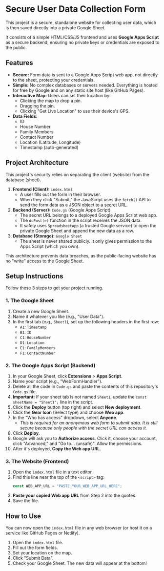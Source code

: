 # Secure User Data Collection Form

This project is a secure, standalone website for collecting user data, which is then saved directly into a private Google Sheet.

It consists of a simple HTML/CSS/JS frontend and uses **Google Apps Script** as a secure backend, ensuring no private keys or credentials are exposed to the public.

## Features

* **Secure:** Form data is sent to a Google Apps Script web app, not directly to the sheet, protecting your credentials.
* **Simple:** No complex databases or servers needed. Everything is hosted for free by Google and on any static site host (like GitHub Pages).
* **Interactive Map:** Users can set their location by:
    * Clicking the map to drop a pin.
    * Dragging the pin.
    * Clicking "Get Live Location" to use their device's GPS.
* **Data Fields:**
    * ID
    * House Number
    * Family Members
    * Contact Number
    * Location (Latitude, Longitude)
    * Timestamp (auto-generated)

## Project Architecture

This project's security relies on separating the client (website) from the database (sheet).

1.  **Frontend (Client):** `index.html`
    * A user fills out the form in their browser.
    * When they click "Submit," the JavaScript uses the `fetch()` API to send the form data as a JSON object to a secret URL.
2.  **Backend (Server):** `Code.gs` (Google Apps Script)
    * The secret URL belongs to a deployed Google Apps Script web app.
    * The `doPost(e)` function in the script receives the JSON data.
    * It safely uses `SpreadsheetApp` (a trusted Google service) to open the private Google Sheet and append the new data as a row.
3.  **Database (Storage):** `Google Sheet`
    * The sheet is never shared publicly. It only gives permission to the Apps Script (which you own).

This architecture prevents data breaches, as the public-facing website has no "write" access to the Google Sheet.

## Setup Instructions

Follow these 3 steps to get your project running.

### 1. The Google Sheet

1.  Create a new Google Sheet.
2.  Name it whatever you like (e.g., "User Data").
3.  In the first tab (e.g., `Sheet1`), set up the following headers in the first row:
    * `A1`: `Timestamp`
    * `B1`: `ID`
    * `C1`: `HouseNumber`
    * `D1`: `Location`
    * `E1`: `FamilyMembers`
    * `F1`: `ContactNumber`

### 2. The Google Apps Script (Backend)

1.  In your Google Sheet, click **Extensions** > **Apps Script**.
2.  Name your script (e.g., "WebFormHandler").
3.  Delete all the code in `Code.gs` and paste the contents of this repository's `Code.gs` file.
4.  **Important:** If your sheet tab is not named `Sheet1`, update the `const sheetName = "Sheet1";` line in the script.
5.  Click the **Deploy** button (top right) and select **New deployment**.
6.  Click the **Gear Icon** (Select type) and choose **Web app**.
7.  In the "Who has access" dropdown, select **Anyone**.
    * *This is required for an anonymous web form to submit data. It is still secure because only people with the secret URL can access it.*
8.  Click **Deploy**.
9.  Google will ask you to **Authorize access**. Click it, choose your account, click "Advanced," and "Go to... (unsafe)". Allow the permissions.
10. After it's deployed, **Copy the Web app URL**.

### 3. The Website (Frontend)

1.  Open the `index.html` file in a text editor.
2.  Find this line near the top of the `<script>` tag:
    ```javascript
    const WEB_APP_URL = "PASTE_YOUR_WEB_APP_URL_HERE";
    ```
3.  **Paste your copied Web app URL** from Step 2 into the quotes.
4.  Save the file.

## How to Use

You can now open the `index.html` file in any web browser (or host it on a service like GitHub Pages or Netlify).

1.  Open the `index.html` file.
2.  Fill out the form fields.
3.  Set your location on the map.
4.  Click "Submit Data".
5.  Check your Google Sheet. The new data will appear at the bottom!
